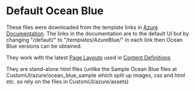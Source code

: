 # Default Ocean Blue

These files were downloaded from the template links in [Azure Documentation](https://docs.microsoft.com/en-us/azure/active-directory-b2c/contentdefinitions#content-definition-ids). The links in the documentation are to the default UI but by changing "/default/" to "/templates/AzureBlue/" in each link then Ocean Blue versions can be obtained.

They work with the latest [Page Layouts](https://docs.microsoft.com/en-us/azure/active-directory-b2c/page-layout) used in [Content Definitions](https://docs.microsoft.com/en-us/azure/active-directory-b2c/contentdefinitions)

They are stand-alone html files (unlike the Sample Ocean Blue files at CustomUI/azure/ocean_blue_sample which split up images, css and html etc. so rely on the files in CustomUI/azure/assets)
